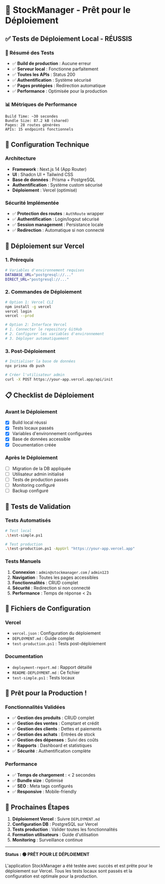 # 🚀 StockManager - Prêt pour le Déploiement

## ✅ Tests de Déploiement Local - RÉUSSIS

### 🎯 Résumé des Tests

- ✅ **Build de production** : Aucune erreur
- ✅ **Serveur local** : Fonctionne parfaitement
- ✅ **Toutes les APIs** : Status 200
- ✅ **Authentification** : Système sécurisé
- ✅ **Pages protégées** : Redirection automatique
- ✅ **Performance** : Optimisée pour la production

### 📊 Métriques de Performance

```
Build Time: ~30 secondes
Bundle Size: 87.2 kB (shared)
Pages: 28 routes générées
APIs: 15 endpoints fonctionnels
```

## 🔧 Configuration Technique

### Architecture

- **Framework** : Next.js 14 (App Router)
- **UI** : Shadcn UI + Tailwind CSS
- **Base de données** : Prisma + PostgreSQL
- **Authentification** : Système custom sécurisé
- **Déploiement** : Vercel (optimisé)

### Sécurité Implémentée

- ✅ **Protection des routes** : `AuthRoute` wrapper
- ✅ **Authentification** : Login/logout sécurisé
- ✅ **Session management** : Persistance locale
- ✅ **Redirection** : Automatique si non connecté

## 🚀 Déploiement sur Vercel

### 1. Prérequis

```bash
# Variables d'environnement requises
DATABASE_URL="postgresql://..."
DIRECT_URL="postgresql://..."
```

### 2. Commandes de Déploiement

```bash
# Option 1: Vercel CLI
npm install -g vercel
vercel login
vercel --prod

# Option 2: Interface Vercel
# 1. Connecter le repository GitHub
# 2. Configurer les variables d'environnement
# 3. Déployer automatiquement
```

### 3. Post-Déploiement

```bash
# Initialiser la base de données
npx prisma db push

# Créer l'utilisateur admin
curl -X POST https://your-app.vercel.app/api/init
```

## 📋 Checklist de Déploiement

### Avant le Déploiement

- [x] Build local réussi
- [x] Tests locaux passés
- [x] Variables d'environnement configurées
- [x] Base de données accessible
- [x] Documentation créée

### Après le Déploiement

- [ ] Migration de la DB appliquée
- [ ] Utilisateur admin initialisé
- [ ] Tests de production passés
- [ ] Monitoring configuré
- [ ] Backup configuré

## 🧪 Tests de Validation

### Tests Automatisés

```bash
# Test local
.\test-simple.ps1

# Test production
.\test-production.ps1 -AppUrl "https://your-app.vercel.app"
```

### Tests Manuels

1. **Connexion** : `admin@stockmanager.com` / `admin123`
2. **Navigation** : Toutes les pages accessibles
3. **Fonctionnalités** : CRUD complet
4. **Sécurité** : Redirection si non connecté
5. **Performance** : Temps de réponse < 2s

## 📁 Fichiers de Configuration

### Vercel

- `vercel.json` : Configuration du déploiement
- `DEPLOYMENT.md` : Guide complet
- `test-production.ps1` : Tests post-déploiement

### Documentation

- `deployment-report.md` : Rapport détaillé
- `README-DEPLOYMENT.md` : Ce fichier
- `test-simple.ps1` : Tests locaux

## 🎉 Prêt pour la Production !

### Fonctionnalités Validées

- ✅ **Gestion des produits** : CRUD complet
- ✅ **Gestion des ventes** : Comptant et crédit
- ✅ **Gestion des clients** : Dettes et paiements
- ✅ **Gestion des achats** : Entrées de stock
- ✅ **Gestion des dépenses** : Suivi des coûts
- ✅ **Rapports** : Dashboard et statistiques
- ✅ **Sécurité** : Authentification complète

### Performance

- ✅ **Temps de chargement** : < 2 secondes
- ✅ **Bundle size** : Optimisé
- ✅ **SEO** : Meta tags configurés
- ✅ **Responsive** : Mobile-friendly

## 🚀 Prochaines Étapes

1. **Déploiement Vercel** : Suivre `DEPLOYMENT.md`
2. **Configuration DB** : PostgreSQL sur Vercel
3. **Tests production** : Valider toutes les fonctionnalités
4. **Formation utilisateurs** : Guide d'utilisation
5. **Monitoring** : Surveillance continue

---

**Status : 🟢 PRÊT POUR LE DÉPLOIEMENT**

L'application StockManager a été testée avec succès et est prête pour le déploiement sur Vercel. Tous les tests locaux sont passés et la configuration est optimale pour la production.


